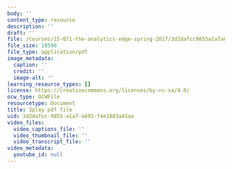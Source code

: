 ```yaml
---
body: ''
content_type: resource
description: ''
draft: ''
file: /courses/15-071-the-analytics-edge-spring-2017/3d2dafcc9855a1a7a691f4e1883a41aa_plpDQpjB044.pdf
file_size: 18598
file_type: application/pdf
image_metadata:
  caption: ''
  credit: ''
  image-alt: ''
learning_resource_types: []
license: https://creativecommons.org/licenses/by-nc-sa/4.0/
ocw_type: OCWFile
resourcetype: Document
title: 3play pdf file
uid: 3d2dafcc-9855-a1a7-a691-f4e1883a41aa
video_files:
  video_captions_file: ''
  video_thumbnail_file: ''
  video_transcript_file: ''
video_metadata:
  youtube_id: null
---
```

